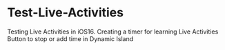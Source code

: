 # Test-Live-Activities
Testing Live Activities in iOS16. 
Creating a timer for learning Live Activities
Button to stop or add time in Dynamic Island
